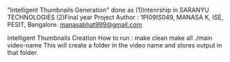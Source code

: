 "Intelligent Thumbnails Generation" done as 
(1)Intenrship in SARANYU TECHNOLOGIES
(2)Final year Project
Author : 1PI09IS049,
         MANASA K,
         ISE,
         PESIT,
         Bangalore.
		 manasabhat999@gmail.com

Intelligent Thumbnails Creation
How to run :
make clean
make all
./main video-name
This will create a folder in the video name and stores output in that folder.
